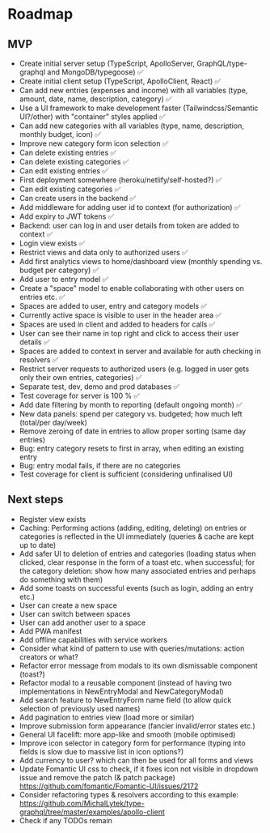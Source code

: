 # Roadmap

## MVP

- Create initial server setup (TypeScript, ApolloServer, GraphQL/type-graphql and MongoDB/typegoose)
  ✅
- Create initial client setup (TypeScript, ApolloClient, React) ✅
- Can add new entries (expenses and income) with all variables (type, amount, date, name,
  description, category) ✅
- Use a UI framework to make development faster (Tailwindcss/Semantic UI?/other) with "container"
  styles applied ✅
- Can add new categories with all variables (type, name, description, monthly budget, icon) ✅
- Improve new category form icon selection ✅
- Can delete existing entries ✅
- Can delete existing categories ✅
- Can edit existing entries ✅
- First deployment somewhere (heroku/netlify/self-hosted?) ✅
- Can edit existing categories ✅
- Can create users in the backend ✅
- Add middleware for adding user id to context (for authorization) ✅
- Add expiry to JWT tokens ✅
- Backend: user can log in and user details from token are added to context ✅
- Login view exists ✅
- Restrict views and data only to authorized users ✅
- Add first analytics views to home/dashboard view (monthly spending vs. budget per category) ✅
- Add user to entry model ✅
- Create a "space" model to enable collaborating with other users on entries etc. ✅
- Spaces are added to user, entry and category models ✅
- Currently active space is visible to user in the header area ✅
- Spaces are used in client and added to headers for calls ✅
- User can see their name in top right and click to access their user details ✅
- Spaces are added to context in server and available for auth checking in resolvers ✅
- Restrict server requests to authorized users (e.g. logged in user gets only their own entries, categories) ✅
- Separate test, dev, demo and prod databases ✅
- Test coverage for server is 100 % ✅
- Add date filtering by month to reporting (default ongoing month) ✅
- New data panels: spend per category vs. budgeted; how much left (total/per day/week)
- Remove zeroing of date in entries to allow proper sorting (same day entries)
- Bug: entry category resets to first in array, when editing an existing entry
- Bug: entry modal fails, if there are no categories
- Test coverage for client is sufficient (considering unfinalised UI)

## Next steps

- Register view exists
- Caching: Performing actions (adding, editing, deleting) on entries or categories is reflected in the UI
  immediately (queries & cache are kept up to date)
- Add safer UI to deletion of entries and categories (loading status when clicked, clear response in
  the form of a toast etc. when successful; for the category deletion: show how many associated
  entries and perhaps do something with them)
- Add some toasts on successful events (such as login, adding an entry etc.)
- User can create a new space
- User can switch between spaces
- User can add another user to a space
- Add PWA manifest
- Add offline capabilities with service workers
- Consider what kind of pattern to use with queries/mutations: action creators or what?
- Refactor error message from modals to its own dismissable component (toast?)
- Refactor modal to a reusable component (instead of having two implementations in NewEntryModal and
  NewCategoryModal)
- Add search feature to NewEntryForm name field (to allow quick selection of previously used names)
- Add pagination to entries view (load more or similar)
- Improve submission form appearance (fancier invalid/error states etc.)
- General UI facelift: more app-like and smooth (mobile optimised)
- Improve icon selector in category form for performance (typing into fields is slow due to massive
  list in icon options?)
- Add currency to user? which can then be used for all forms and views
- Update Fomantic UI css to check, if it fixes icon not visible in dropdown issue and remove the
  patch (& patch package)
  https://github.com/fomantic/Fomantic-UI/issues/2172
- Consider refactoring types & resolvers according to this example:
  https://github.com/MichalLytek/type-graphql/tree/master/examples/apollo-client
- Check if any TODOs remain
